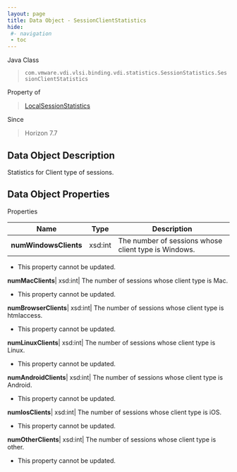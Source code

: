 ```yaml
---
layout: page
title: Data Object - SessionClientStatistics
hide:
 #- navigation
 - toc
---
```






Java Class  
> `com.vmware.vdi.vlsi.binding.vdi.statistics.SessionStatistics.SessionClientStatistics`

Property of  
> [LocalSessionStatistics](vdi.statistics.SessionStatistics.LocalSessionStatistics.md#field_detail)

Since  
> Horizon 7.7


## Data Object Description 

Statistics for Client type of sessions. 

## Data Object Properties

Properties

Name |  Type |  Description   
---|---|---  
**numWindowsClients**|  xsd:int|  The number of sessions whose client type is Windows.   


 * This property cannot be updated.

  
**numMacClients**|  xsd:int|  The number of sessions whose client type is Mac.   


 * This property cannot be updated.

  
**numBrowserClients**|  xsd:int|  The number of sessions whose client type is htmlaccess.   


 * This property cannot be updated.

  
**numLinuxClients**|  xsd:int|  The number of sessions whose client type is Linux.   


 * This property cannot be updated.

  
**numAndroidClients**|  xsd:int|  The number of sessions whose client type is Android.   


 * This property cannot be updated.

  
**numIosClients**|  xsd:int|  The number of sessions whose client type is iOS.   


 * This property cannot be updated.

  
**numOtherClients**|  xsd:int|  The number of sessions whose client type is other.   


 * This property cannot be updated.

  
  
  
   
  
  
